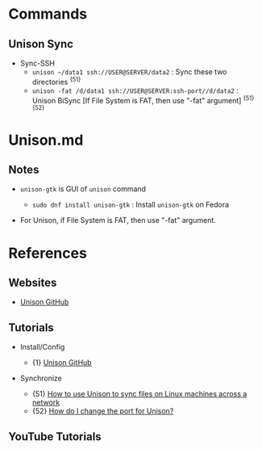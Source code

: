 # Commands

## Unison Sync

* Sync-SSH
  * `unison ~/data1 ssh://USER@SERVER/data2` : Sync these two directories <sup>{51}</sup>
  * `unison -fat /d/data1 ssh://USER@SERVER:ssh-port//d/data2` : Unison BiSync [If File System is FAT, then use "-fat" argument] <sup>{51} {52}</sup>

# Unison.md

## Notes

* `unison-gtk` is GUI of `unison` command
  * `sudo dnf install unison-gtk` : Install `unison-gtk` on Fedora

* For Unison, if File System is FAT, then use "-fat" argument.

# References

## Websites

* [Unison GitHub](https://github.com/bcpierce00/unison)

## Tutorials

* Install/Config
  * {1} [Unison GitHub](https://github.com/bcpierce00/unison)

* Synchronize
  * {51} [How to use Unison to sync files on Linux machines across a network](https://www.techrepublic.com/article/how-to-use-unison-to-sync-files-on-linux-machines-across-a-network/)
  * {52} [How do I change the port for Unison?](https://www.linuxquestions.org/questions/linux-software-2/how-do-i-change-the-port-for-unison-4175477318/)

## YouTube Tutorials
